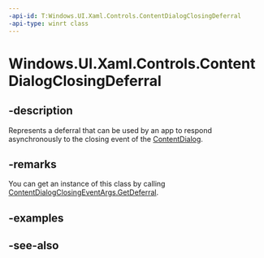 ```yaml
---
-api-id: T:Windows.UI.Xaml.Controls.ContentDialogClosingDeferral
-api-type: winrt class
---
```


<!-- Class syntax.
public class ContentDialogClosingDeferral : Windows.UI.Xaml.Controls.IContentDialogClosingDeferral
-->

# Windows.UI.Xaml.Controls.ContentDialogClosingDeferral

## -description
Represents a deferral that can be used by an app to respond asynchronously to the closing event of the [ContentDialog](contentdialog.md).



## -remarks
You can get an instance of this class by calling [ContentDialogClosingEventArgs.GetDeferral](contentdialogclosingeventargs_getdeferral_254836512.md).

## -examples

## -see-also
